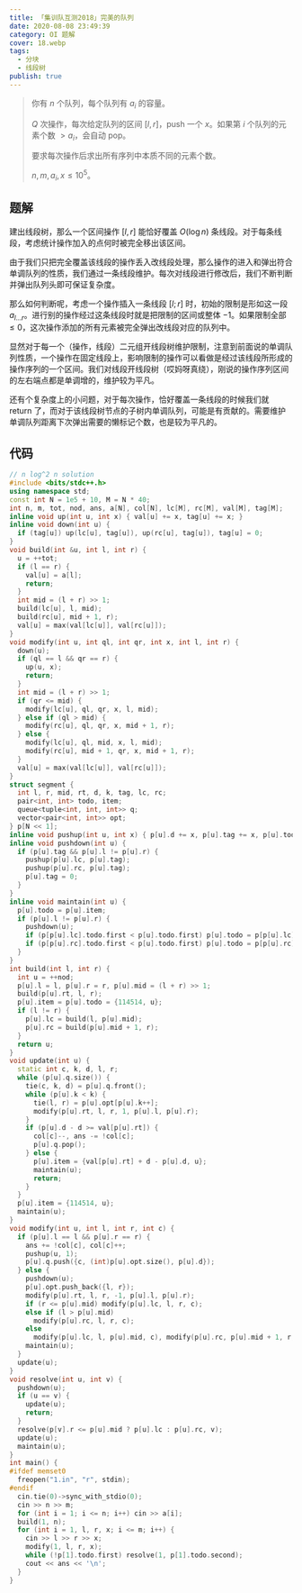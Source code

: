 ```yaml
---
title: 「集训队互测2018」完美的队列
date: 2020-08-08 23:49:39
category: OI 题解
cover: 18.webp
tags:
  - 分块
  - 线段树
publish: true
---
```


> 你有 $n$ 个队列，每个队列有 $a_i$ 的容量。
> 
> $Q$ 次操作，每次给定队列的区间 $[l,r]$，push 一个 $x$。如果第 $i$ 个队列的元素个数 $>a_i$，会自动 pop。
> 
> 要求每次操作后求出所有序列中本质不同的元素个数。
> 
> $n,m,a_i,x \leq 10^5$。

<!-- more -->

## 题解

建出线段树，那么一个区间操作 $[l,r]$ 能恰好覆盖 $O(\log n)$ 条线段。对于每条线段，考虑统计操作加入的点何时被完全移出该区间。

由于我们只把完全覆盖该线段的操作丢入改线段处理，那么操作的进入和弹出符合单调队列的性质，我们通过一条线段维护。每次对线段进行修改后，我们不断判断并弹出队列头即可保证复杂度。

那么如何判断呢，考虑一个操作插入一条线段 $[l;r]$ 时，初始的限制是形如这一段 $a_{l\ldots r}$。进行别的操作经过这条线段时就是把限制的区间或整体 $-1$。如果限制全部 $\leq 0$，这次操作添加的所有元素被完全弹出改线段对应的队列中。

显然对于每一个（操作，线段）二元组开线段树维护限制，注意到前面说的单调队列性质，一个操作在固定线段上，影响限制的操作可以看做是经过该线段所形成的操作序列的一个区间。我们对线段开线段树（哎妈呀真绕），刚说的操作序列区间的左右端点都是单调增的，维护较为平凡。

还有个复杂度上的小问题，对于每次操作，恰好覆盖一条线段的时候我们就 return 了，而对于该线段树节点的子树内单调队列，可能是有贡献的。需要维护单调队列距离下次弹出需要的懒标记个数，也是较为平凡的。

## 代码

```cpp
// n log^2 n solution
#include <bits/stdc++.h>
using namespace std;
const int N = 1e5 + 10, M = N * 40;
int n, m, tot, nod, ans, a[N], col[N], lc[M], rc[M], val[M], tag[M];
inline void up(int u, int x) { val[u] += x, tag[u] += x; }
inline void down(int u) {
  if (tag[u]) up(lc[u], tag[u]), up(rc[u], tag[u]), tag[u] = 0;
}
void build(int &u, int l, int r) {
  u = ++tot;
  if (l == r) {
    val[u] = a[l];
    return;
  }
  int mid = (l + r) >> 1;
  build(lc[u], l, mid);
  build(rc[u], mid + 1, r);
  val[u] = max(val[lc[u]], val[rc[u]]);
}
void modify(int u, int ql, int qr, int x, int l, int r) {
  down(u);
  if (ql == l && qr == r) {
    up(u, x);
    return;
  }
  int mid = (l + r) >> 1;
  if (qr <= mid) {
    modify(lc[u], ql, qr, x, l, mid);
  } else if (ql > mid) {
    modify(rc[u], ql, qr, x, mid + 1, r);
  } else {
    modify(lc[u], ql, mid, x, l, mid);
    modify(rc[u], mid + 1, qr, x, mid + 1, r);
  }
  val[u] = max(val[lc[u]], val[rc[u]]);
}
struct segment {
  int l, r, mid, rt, d, k, tag, lc, rc;
  pair<int, int> todo, item;
  queue<tuple<int, int, int>> q;
  vector<pair<int, int>> opt;
} p[N << 1];
inline void pushup(int u, int x) { p[u].d += x, p[u].tag += x, p[u].todo.first -= x; }
inline void pushdown(int u) {
  if (p[u].tag && p[u].l != p[u].r) {
    pushup(p[u].lc, p[u].tag);
    pushup(p[u].rc, p[u].tag);
    p[u].tag = 0;
  }
}
inline void maintain(int u) {
  p[u].todo = p[u].item;
  if (p[u].l != p[u].r) {
    pushdown(u);
    if (p[p[u].lc].todo.first < p[u].todo.first) p[u].todo = p[p[u].lc].todo;
    if (p[p[u].rc].todo.first < p[u].todo.first) p[u].todo = p[p[u].rc].todo;
  }
}
int build(int l, int r) {
  int u = ++nod;
  p[u].l = l, p[u].r = r, p[u].mid = (l + r) >> 1;
  build(p[u].rt, l, r);
  p[u].item = p[u].todo = {114514, u};
  if (l != r) {
    p[u].lc = build(l, p[u].mid);
    p[u].rc = build(p[u].mid + 1, r);
  }
  return u;
}
void update(int u) {
  static int c, k, d, l, r;
  while (p[u].q.size()) {
    tie(c, k, d) = p[u].q.front();
    while (p[u].k < k) {
      tie(l, r) = p[u].opt[p[u].k++];
      modify(p[u].rt, l, r, 1, p[u].l, p[u].r);
    }
    if (p[u].d - d >= val[p[u].rt]) {
      col[c]--, ans -= !col[c];
      p[u].q.pop();
    } else {
      p[u].item = {val[p[u].rt] + d - p[u].d, u};
      maintain(u);
      return;
    }
  }
  p[u].item = {114514, u};
  maintain(u);
}
void modify(int u, int l, int r, int c) {
  if (p[u].l == l && p[u].r == r) {
    ans += !col[c], col[c]++;
    pushup(u, 1);
    p[u].q.push({c, (int)p[u].opt.size(), p[u].d});
  } else {
    pushdown(u);
    p[u].opt.push_back({l, r});
    modify(p[u].rt, l, r, -1, p[u].l, p[u].r);
    if (r <= p[u].mid) modify(p[u].lc, l, r, c);
    else if (l > p[u].mid)
      modify(p[u].rc, l, r, c);
    else
      modify(p[u].lc, l, p[u].mid, c), modify(p[u].rc, p[u].mid + 1, r, c);
    maintain(u);
  }
  update(u);
}
void resolve(int u, int v) {
  pushdown(u);
  if (u == v) {
    update(u);
    return;
  }
  resolve(p[v].r <= p[u].mid ? p[u].lc : p[u].rc, v);
  update(u);
  maintain(u);
}
int main() {
#ifdef memset0
  freopen("1.in", "r", stdin);
#endif
  cin.tie(0)->sync_with_stdio(0);
  cin >> n >> m;
  for (int i = 1; i <= n; i++) cin >> a[i];
  build(1, n);
  for (int i = 1, l, r, x; i <= m; i++) {
    cin >> l >> r >> x;
    modify(1, l, r, x);
    while (!p[1].todo.first) resolve(1, p[1].todo.second);
    cout << ans << '\n';
  }
}
```